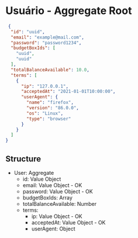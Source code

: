 # Usuário - Aggregate Root

```json
 {
  "id": "uuid",
  "email": "example@mail.com",
  "password": "password1234",
  "budgetBoxIds": [
    "uuid",
    "uuid"
  ],
  "totalBalanceAvailable": 10.0,
  "terms": [
    {
      "ip": "127.0.0.1",
      "acceptedAt": "2021-01-01T10:00:00",
      "userAgent": {
        "name": "firefox",
        "version": "86.0.0",
        "os": "Linux",
        "type": "browser"
      }
    }
  ]
}
```
## Structure
- User: Aggregate
  - id: Value Object
  - email: Value Object - OK
  - password: Value Object - OK
  - budgetBoxIds: Array
  - totalBalanceAvailable: Number
  - terms:
    - ip: Value Object - OK
    - acceptedAt: Value Object - OK
    - userAgent: Object